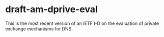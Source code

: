 # draft-am-dprive-eval
This is the most recent version of an IETF I-D on the evaluation of private exchange mechanisms for DNS.
